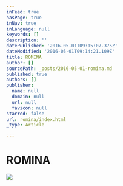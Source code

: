 ```yaml
---
inFeed: true
hasPage: true
inNav: true
inLanguage: null
keywords: []
description: ''
datePublished: '2016-05-01T09:15:07.375Z'
dateModified: '2016-05-01T09:14:21.109Z'
title: ROMINA
author: []
sourcePath: _posts/2016-05-01-romina.md
published: true
authors: []
publisher:
  name: null
  domain: null
  url: null
  favicon: null
starred: false
url: romina/index.html
_type: Article

---
```

# ROMINA
![](https://the-grid-user-content.s3-us-west-2.amazonaws.com/4b8e200e-e796-4660-88a5-63ca8d2b1c18.jpg)